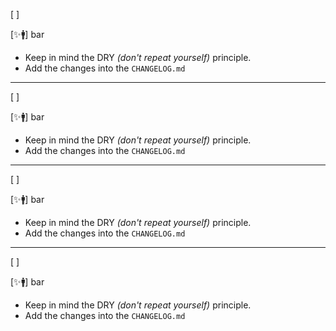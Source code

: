 [ ]

[✨🚹] bar

-   Keep in mind the DRY _(don't repeat yourself)_ principle.
-   Add the changes into the `CHANGELOG.md`

---

[ ]

[✨🚹] bar

-   Keep in mind the DRY _(don't repeat yourself)_ principle.
-   Add the changes into the `CHANGELOG.md`

---

[ ]

[✨🚹] bar

-   Keep in mind the DRY _(don't repeat yourself)_ principle.
-   Add the changes into the `CHANGELOG.md`

---

[ ]

[✨🚹] bar

-   Keep in mind the DRY _(don't repeat yourself)_ principle.
-   Add the changes into the `CHANGELOG.md`